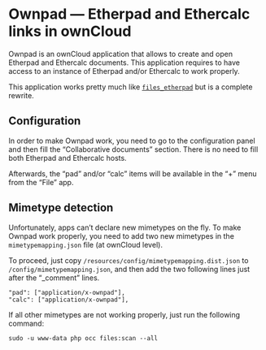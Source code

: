 # Ownpad — Etherpad and Ethercalc links in ownCloud

Ownpad is an ownCloud application that allows to create and open
Etherpad and Ethercalc documents. This application requires to have
access to an instance of Etherpad and/or Ethercalc to work properly.

This application works pretty much like
[`files_etherpad`](https://github.com/EELV-fr/Owncloud-Ether-Docs) but
is a complete rewrite.

## Configuration

In order to make Ownpad work, you need to go to the configuration
panel and then fill the “Collaborative documents” section. There is no
need to fill both Etherpad and Ethercalc hosts.

Afterwards, the “pad” and/or “calc” items will be available in the “+”
menu from the “File” app.

## Mimetype detection

Unfortunately, apps can’t declare new mimetypes on the fly. To make
Ownpad work properly, you need to add two new mimetypes in the
`mimetypemapping.json` file (at ownCloud level).

To proceed, just copy `/resources/config/mimetypemapping.dist.json` to
`/config/mimetypemapping.json`, and then add the two following lines
just after the “_comment” lines.

    "pad": ["application/x-ownpad"],
    "calc": ["application/x-ownpad"],

If all other mimetypes are not working properly, just run the
following command:

    sudo -u www-data php occ files:scan --all
